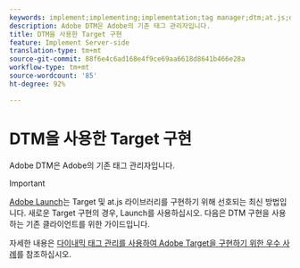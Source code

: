 ```yaml
---
keywords: implement;implementing;implementation;tag manager;dtm;at.js;dynamic tag management
description: Adobe DTM은 Adobe의 기존 태그 관리자입니다.
title: DTM을 사용한 Target 구현
feature: Implement Server-side
translation-type: tm+mt
source-git-commit: 88f6e4c6ad168e4f9ce69aa6618d8641b466e28a
workflow-type: tm+mt
source-wordcount: '85'
ht-degree: 92%

---
```



# DTM을 사용한 Target 구현

Adobe DTM은 Adobe의 기존 태그 관리자입니다.

>[!IMPORTANT]
>
>[Adobe Launch](/help/c-implementing-target/c-implementing-target-for-client-side-web/how-to-deployatjs/cmp-implementing-target-using-adobe-launch.md#topic_5234DDAEB0834333BD6BA1B05892FC25)는 Target 및 at.js 라이브러리를 구현하기 위해 선호되는 최신 방법입니다. 새로운 Target 구현의 경우, Launch를 사용하십시오. 다음은 DTM 구현을 사용하는 기존 클라이언트를 위한 가이드입니다.

자세한 내용은 [다이내믹 태그 관리를 사용하여 Adobe Target을 구현하기 위한 우수 사례](https://experienceleague.adobe.com/docs/dtm/implementing/overview.html)를 참조하십시오.
